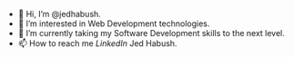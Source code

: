 - 👋 Hi, I’m @jedhabush.
- 👀 I’m interested in Web Development technologies.
- 🌱 I’m currently taking my Software Development skills to the next level.
- 📫 How to reach me *LinkedIn* Jed Habush.

<!---
jedhabush/jedhabush is a ✨ special ✨ repository because its `README.md` (this file) appears on your GitHub profile.
You can click the Preview link to take a look at your changes.
--->
